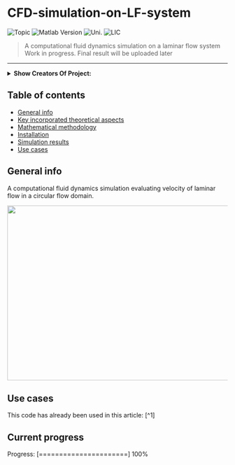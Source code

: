 # CFD-simulation-on-LF-system
![Topic][topic-image] ![Matlab Version][matlab-image] ![Uni.][AAU-image] ![LIC][LIC-image]
> A computational fluid dynamics simulation on a laminar flow system
Work in progress. Final result will be uploaded later
---
<details>
  <summary><strong>Show Creators Of Project:</strong></summary

                                                       
## **Project Creators:** <br />
Rehné, Andreas Møller

</details>

## Table of contents
* [General info](#general-info)
* [Key incorporated theoretical aspects](#Key-incorporated-theoretical-aspects)
* [Mathematical methodology](#Mathematical-methodology)
* [Installation](#Installation)
* [Simulation results](#Simulation-results)
* [Use cases](#Use-cases)


## General info
A computational fluid dynamics simulation evaluating velocity of laminar flow in a circular flow domain.

<img src="sim_images/General_overview.jpg" width="505" height="400">


## Use cases
This code has already been used in this article: [^1] <br />

## Current progress
Progress: [======================] 100%

<!-- Markdown link & img dfn's -->
[matlab-image]: https://img.shields.io/badge/LNG-COMSOL-orange
[topic-image]:https://img.shields.io/badge/Topic-CFD-green
[AAU-image]: https://img.shields.io/badge/Uni-AAU-blue
[LIC-image]: https://img.shields.io/badge/LIC-MIT_Licence-brown
